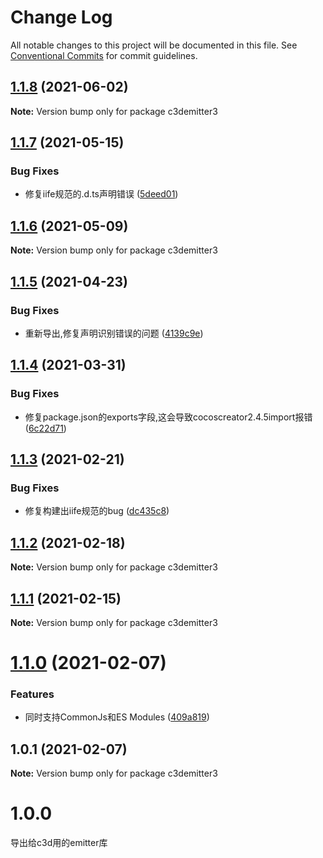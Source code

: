 # Change Log

All notable changes to this project will be documented in this file.
See [Conventional Commits](https://conventionalcommits.org) for commit guidelines.

## [1.1.8](https://github.com/AILHC/EasyGameFrameworkOpen/compare/c3demitter3@1.1.7...c3demitter3@1.1.8) (2021-06-02)

**Note:** Version bump only for package c3demitter3





## [1.1.7](https://github.com/AILHC/EasyGameFrameworkOpen/compare/c3demitter3@1.1.6...c3demitter3@1.1.7) (2021-05-15)


### Bug Fixes

* 修复iife规范的.d.ts声明错误 ([5deed01](https://github.com/AILHC/EasyGameFrameworkOpen/commit/5deed01795ca4abab2bbafbb7b55664d4d23be8f))





## [1.1.6](https://github.com/AILHC/EasyGameFrameworkOpen/compare/c3demitter3@1.1.5...c3demitter3@1.1.6) (2021-05-09)

**Note:** Version bump only for package c3demitter3





## [1.1.5](https://github.com/AILHC/EasyGameFrameworkOpen/compare/c3demitter3@1.1.4...c3demitter3@1.1.5) (2021-04-23)


### Bug Fixes

* 重新导出,修复声明识别错误的问题 ([4139c9e](https://github.com/AILHC/EasyGameFrameworkOpen/commit/4139c9ece90ef11d12374a42065bf89ebe44d053))





## [1.1.4](https://github.com/AILHC/EasyGameFrameworkOpen/compare/c3demitter3@1.1.3...c3demitter3@1.1.4) (2021-03-31)


### Bug Fixes

* 修复package.json的exports字段,这会导致cocoscreator2.4.5import报错 ([6c22d71](https://github.com/AILHC/EasyGameFrameworkOpen/commit/6c22d71f6f32ec566b95e7b299ec91e732e99585))





## [1.1.3](https://github.com/AILHC/EasyGameFrameworkOpen/compare/c3demitter3@1.1.2...c3demitter3@1.1.3) (2021-02-21)


### Bug Fixes

* 修复构建出iife规范的bug ([dc435c8](https://github.com/AILHC/EasyGameFrameworkOpen/commit/dc435c8ed264447b8a80263e7d157b1576c414b3))





## [1.1.2](https://github.com/AILHC/EasyGameFrameworkOpen/compare/c3demitter3@1.1.1...c3demitter3@1.1.2) (2021-02-18)

**Note:** Version bump only for package c3demitter3





## [1.1.1](https://github.com/AILHC/EasyGameFrameworkOpen/compare/c3demitter3@1.1.0...c3demitter3@1.1.1) (2021-02-15)

**Note:** Version bump only for package c3demitter3





# [1.1.0](https://github.com/AILHC/EasyGameFrameworkOpen/compare/c3demitter3@1.0.1...c3demitter3@1.1.0) (2021-02-07)


### Features

* 同时支持CommonJs和ES Modules ([409a819](https://github.com/AILHC/EasyGameFrameworkOpen/commit/409a819cfca6808a4070abcbc8acc80a2caf1c84))





## 1.0.1 (2021-02-07)

**Note:** Version bump only for package c3demitter3





# 1.0.0

导出给c3d用的emitter库

